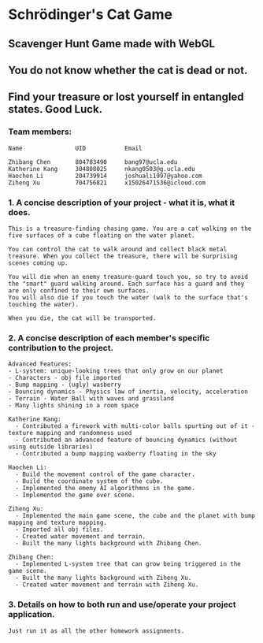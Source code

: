 # Schrödinger's Cat Game
## Scavenger Hunt Game made with WebGL
## You do not know whether the cat is dead or not. 
## Find your treasure or lost yourself in entangled states. Good Luck. 


### Team members:
```
Name               UID           Email

Zhibang Chen       804783490     bang97@ucla.edu
Katherine Kang     304808025     nkang0503@g.ucla.edu
Haochen Li         204739914     joshuali1997@yahoo.com
Ziheng Xu          704756821     x15026471536@icloud.com
```
### 1. A concise description of your project - what it is, what it does.
```
This is a treasure-finding chasing game. You are a cat walking on the five surfaces of a cube floating on the water planet.

You can control the cat to walk around and collect black metal treasure. When you collect the treasure, there will be surprising scenes coming up.

You will die when an enemy treasure-guard touch you, so try to avoid the "smart" guard walking around. Each surface has a guard and they are only confined to their own surfaces.
You will also die if you touch the water (walk to the surface that's touching the water).

When you die, the cat will be transported.

```

### 2. A concise description of each member's specific contribution to the project.
```
Advanced Features:
- L-system: unique-looking trees that only grow on our planet
- Characters - obj file imported
- Bump mapping - (ugly) wasberry
- Bouncing dynamics - Physics law of inertia, velocity, acceleration
- Terrain - Water Ball with waves and grassland
- Many lights shining in a room space

Katherine Kang:
  - Contributed a firework with multi-color balls spurting out of it - texture mapping and randomness used
  - Contributed an advanced feature of bouncing dynamics (without using outside libraries)
  - Contributed a bump mapping waxberry floating in the sky
  
Haochen Li: 
  - Build the movement control of the game character.
  - Build the coordinate system of the cube. 
  - Implemented the ememy AI algorithmns in the game. 
  - Implemented the game over scene. 

Ziheng Xu: 
  - Implemented the main game scene, the cube and the planet with bump mapping and texture mapping. 
  - Imported all obj files. 
  - Created water movement and terrain. 
  - Built the many lights background with Zhibang Chen.

Zhibang Chen: 
  - Implemented L-system tree that can grow being triggered in the game scene. 
  - Built the many lights background with Ziheng Xu. 
  - Created water movement and terrain with Ziheng Xu. 

```

### 3. Details on how to both run and use/operate your project application. 
```
Just run it as all the other homework assignments.
```

